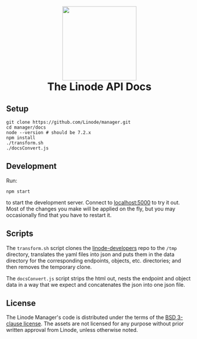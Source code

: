 <h1 align="center">
  <img src="https://www.linode.com/media/images/logos/diagonal/light/linode-logo_diagonal_light_medium.png" width="200" />
  <br />
  The Linode API Docs
</h1>

## Setup

    git clone https://github.com/Linode/manager.git
    cd manager/docs
    node --version # should be 7.2.x
    npm install
    ./transform.sh
    ./docsConvert.js

## Development

Run:

    npm start

to start the development server. Connect to
[localhost:5000](https://localhost:5000) to try it out. Most of the changes you
make will be applied on the fly, but you may occasionally find that you have to
restart it.

## Scripts

The `transform.sh` script clones the
[linode-developers](https://github.com/linode/developers) repo to the
`/tmp` directory, translates the yaml files into json and puts them in the
data directory for the corresponding endpoints, objects, etc. directories;
and then removes the temporary clone.

The `docsConvert.js` script strips the html out, nests the endpoint and
object data in a way that we expect and concatenates the json into one
json file.

## License

The Linode Manager's code is distributed under the terms of the [BSD 3-clause
license](https://github.com/linode/manager/blob/master/LICENSE). The assets are
not licensed for any purpose without prior written approval from Linode, unless
otherwise noted.
